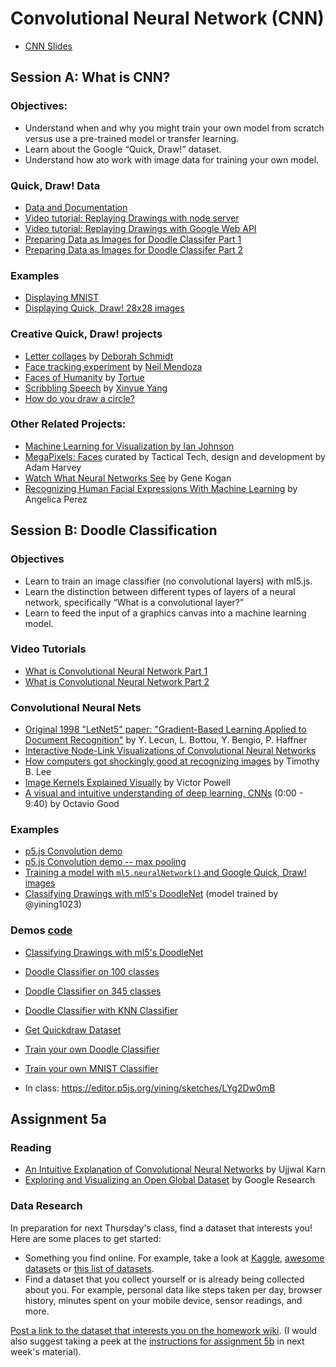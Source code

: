 # Convolutional Neural Network (CNN)

- [CNN Slides](https://docs.google.com/presentation/d/14EKV7ZIhk-3ioGCZPxp646e1264Dy0wOdFj2vhxUsWA/edit?usp=sharing)

## Session A: What is CNN?

### Objectives:

- Understand when and why you might train your own model from scratch versus use a pre-trained model or transfer learning.
- Learn about the Google “Quick, Draw!” dataset.
- Understand how ato work with image data for training your own model.

### Quick, Draw! Data

- [Data and Documentation](https://github.com/googlecreativelab/quickdraw-dataset)
- [Video tutorial: Replaying Drawings with node server](https://thecodingtrain.com/challenges/122-quick-draw)
- [Video tutorial: Replaying Drawings with Google Web API](https://thecodingtrain.com/challenges/122-quick-draw)
- [Preparing Data as Images for Doodle Classifer Part 1](https://youtu.be/gX7U6WA7Ffk)
- [Preparing Data as Images for Doodle Classifer Part 2](https://youtu.be/wMe6qcpD8jI)

### Examples

- [Displaying MNIST](https://editor.p5js.org/ima_ml/sketches/ndqnn8p3F)
- [Displaying Quick, Draw! 28x28 images](https://editor.p5js.org/ima_ml/sketches/wOO4nvwyw)

### Creative Quick, Draw! projects

- [Letter collages](http://frauzufall.de/en/2017/google-quick-draw/) by [Deborah Schmidt](http://frauzufall.de/)
- [Face tracking experiment](https://www.instagram.com/p/BUU8TuQD6_v/) by [Neil Mendoza](http://www.neilmendoza.com/)
- [Faces of Humanity](http://project.laboiteatortue.com/facesofhumanity/) by [Tortue](www.laboiteatortue.com)
- [Scribbling Speech](http://xinyue.de/scribbling-speech.html) by [Xinyue Yang](http://xinyue.de/)
- [How do you draw a circle?](https://qz.com/994486/the-way-you-draw-circles-says-a-lot-about-you/)

### Other Related Projects:

- [Machine Learning for Visualization by Ian Johnson](https://medium.com/@enjalot/machine-learning-for-visualization-927a9dff1cab)
- [MegaPixels: Faces](https://ahprojects.com/megapixels-glassroom/) curated by Tactical Tech, design and development by Adam Harvey
- [Watch What Neural Networks See](https://experiments.withgoogle.com/what-neural-nets-see) by Gene Kogan
- [Recognizing Human Facial Expressions With Machine Learning](https://thoughtworksarts.io/blog/recognizing-facial-expressions-machine-learning/) by Angelica Perez

## Session B: Doodle Classification

### Objectives

- Learn to train an image classifier (no convolutional layers) with ml5.js.
- Learn the distinction between different types of layers of a neural network, specifically “What is a convolutional layer?”
- Learn to feed the input of a graphics canvas into a machine learning model.

### Video Tutorials

- [What is Convolutional Neural Network Part 1](https://youtu.be/qPKsVAI_W6M?list=PLRqwX-V7Uu6YPSwT06y_AEYTqIwbeam3y)
- [What is Convolutional Neural Network Part 2](https://youtu.be/pRWq_mtuppU?list=PLRqwX-V7Uu6YPSwT06y_AEYTqIwbeam3y)

### Convolutional Neural Nets

- [Original 1998 "LetNet5" paper: "Gradient-Based Learning Applied to Document Recognition"](http://yann.lecun.com/exdb/publis/pdf/lecun-01a.pdf) by Y. Lecun, L. Bottou, Y. Bengio, P. Haffner
- [Interactive Node-Link Visualizations of Convolutional Neural Networks](http://scs.ryerson.ca/~aharley/vis/)
- [How computers got shockingly good at recognizing images](https://arstechnica.com/science/2018/12/how-computers-got-shockingly-good-at-recognizing-images/) by Timothy B. Lee
- [Image Kernels Explained Visually](http://setosa.io/ev/image-kernels/) by Victor Powell
- [A visual and intuitive understanding of deep learning, CNNs](https://www.youtube.com/watch?v=Oqm9vsf_hvU) (0:00 - 9:40) by Octavio Good

### Examples

- [p5.js Convolution demo](https://editor.p5js.org/codingtrain/sketches/BN1lE-gyl)
- [p5.js Convolution demo -- max pooling](https://editor.p5js.org/codingtrain/sketches/GMRfsK7Wn)
- [Training a model with `ml5.neuralNetwork()` and Google Quick, Draw! images](https://editor.p5js.org/ima_ml/sketches/bL6jONrFQ)
- [Classifying Drawings with ml5's DoodleNet](https://editor.p5js.org/ima_ml/sketches/IbXlN6voN) (model trained by @yining1023)

### Demos [code](https://github.com/yining1023/machine-learning-for-the-web/tree/master/cnn)

- [Classifying Drawings with ml5's DoodleNet](https://editor.p5js.org/ima_ml/sketches/IbXlN6voN)
- [Doodle Classifier on 100 classes](https://yining1023.github.io/machine-learning-for-the-web/cnn/DoodleClassifier100/)
- [Doodle Classifier on 345 classes](https://yining1023.github.io/machine-learning-for-the-web/cnn/DoodleClassifier345/)
- [Doodle Classifier with KNN Classifier](https://yining1023.github.io/machine-learning-for-the-web/cnn/DoodleClassifier_KNN/)
- [Get Quickdraw Dataset](https://yining1023.github.io/machine-learning-for-the-web/cnn/GetQuickdrawData/)
- [Train your own Doodle Classifier](https://yining1023.github.io/machine-learning-for-the-web/cnn/TrainDoodleClassifier)
- [Train your own MNIST Classifier](https://yining1023.github.io/machine-learning-for-the-web/cnn/TrainMNIST)

- In class: https://editor.p5js.org/yining/sketches/LYg2Dw0mB

## Assignment 5a

### Reading

- [An Intuitive Explanation of Convolutional Neural Networks](https://ujjwalkarn.me/2016/08/11/intuitive-explanation-convnets/) by Ujjwal Karn
- [Exploring and Visualizing an Open Global Dataset](https://research.googleblog.com/2017/08/exploring-and-visualizing-open-global.html) by Google Research

### Data Research

In preparation for next Thursday's class, find a dataset that interests you! Here are some places to get started:

- Something you find online. For example, take a look at [Kaggle](https://www.kaggle.com/), [awesome datasets](https://github.com/awesomedata/awesome-public-datasets) or [this list of datasets](https://github.com/ml5js/Intro-ML-Arts-IMA-F23/wiki/Datasets).
- Find a dataset that you collect yourself or is already being collected about you. For example, personal data like steps taken per day, browser history, minutes spent on your mobile device, sensor readings, and more.

[Post a link to the dataset that interests you on the homework wiki](https://github.com/ml5js/Intro-ML-Arts-IMA-F23/wiki/Assignment-5). (I would also suggest taking a peek at the [instructions for assignment 5b](https://github.com/ml5js/Intro-ML-Arts-IMA-F23/blob/main/09_data/README.md#assignment) in next week's material).
